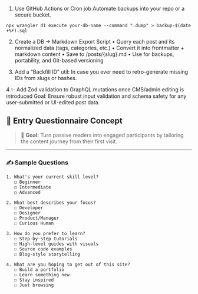 1. Use GitHub Actions or Cron job
Automate backups into your repo or a secure bucket.
```
npx wrangler d1 execute your-db-name --command ".dump" > backup-$(date +%F).sql
```

2. Create a DB → Markdown Export Script
	•	Query each post and its normalized data (tags, categories, etc.)
	•	Convert it into frontmatter + markdown content
	•	Save to /posts/{slug}.md
	•	Use for backups, portability, and Git-based versioning

3.	Add a “Backfill ID” util:
In case you ever need to retro-generate missing IDs from slugs or hashes.

4.✨ Add Zod validation to GraphQL mutations once CMS/admin editing is introduced
Goal: Ensure robust input validation and schema safety for any user-submitted or UI-edited post data.

## 🧩 Entry Questionnaire Concept

> 🎯 **Goal:** Turn passive readers into engaged participants by tailoring the content journey from their first visit.

---

### ✍️ Sample Questions

```text
1. What's your current skill level?
   ◯ Beginner
   ◯ Intermediate
   ◯ Advanced

2. What best describes your focus?
   ☐ Developer
   ☐ Designer
   ☐ Product/Manager
   ☐ Curious Human

3. How do you prefer to learn?
   ☐ Step-by-step tutorials
   ☐ High-level guides with visuals
   ☐ Source code examples
   ☐ Blog-style storytelling

4. What are you hoping to get out of this site?
   ☐ Build a portfolio
   ☐ Learn something new
   ☐ Stay inspired
   ☐ Just browsing
